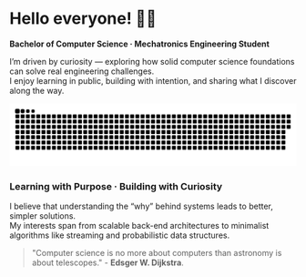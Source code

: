 # Hello everyone! 👋🏻

**Bachelor of Computer Science · Mechatronics Engineering Student**

I’m driven by curiosity — exploring how solid computer science foundations can solve real engineering challenges.  
I enjoy learning in public, building with intention, and sharing what I discover along the way.

![Snake animation dark](https://raw.githubusercontent.com/augvstTTY/augvstTTY/main/github-snake-dark.svg)


###  Learning with Purpose · Building with Curiosity

I believe that understanding the “why” behind systems leads to better, simpler solutions.  
My interests span from scalable back-end architectures to minimalist algorithms like streaming and probabilistic data structures.


<Blockquote>
"Computer science is no more about computers than astronomy is about telescopes." - <b>Edsger W. Dijkstra</b>.
</Blockquote>









